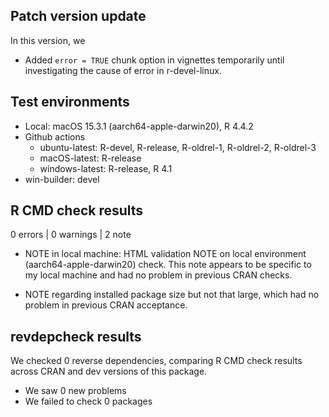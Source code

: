 ## Patch version update

In this version, we

- Added `error = TRUE` chunk option in vignettes temporarily until investigating the cause of error in r-devel-linux.

## Test environments

- Local: macOS 15.3.1 (aarch64-apple-darwin20), R 4.4.2
- Github actions
    - ubuntu-latest: R-devel, R-release, R-oldrel-1, R-oldrel-2, R-oldrel-3
    - macOS-latest: R-release
    - windows-latest: R-release, R 4.1
- win-builder: devel

## R CMD check results

0 errors | 0 warnings | 2 note

* NOTE in local machine: HTML validation NOTE on local environment (aarch64-apple-darwin20) check. This note appears to be specific to my local machine and had no problem in previous CRAN checks.

* NOTE regarding installed package size but not that large, which had no problem in previous CRAN acceptance.

## revdepcheck results

We checked 0 reverse dependencies, comparing R CMD check results across CRAN and dev versions of this package.

 * We saw 0 new problems
 * We failed to check 0 packages